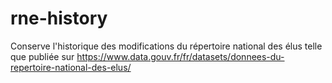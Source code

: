 # rne-history
Conserve l'historique des modifications du répertoire national des élus telle que publiée sur https://www.data.gouv.fr/fr/datasets/donnees-du-repertoire-national-des-elus/
